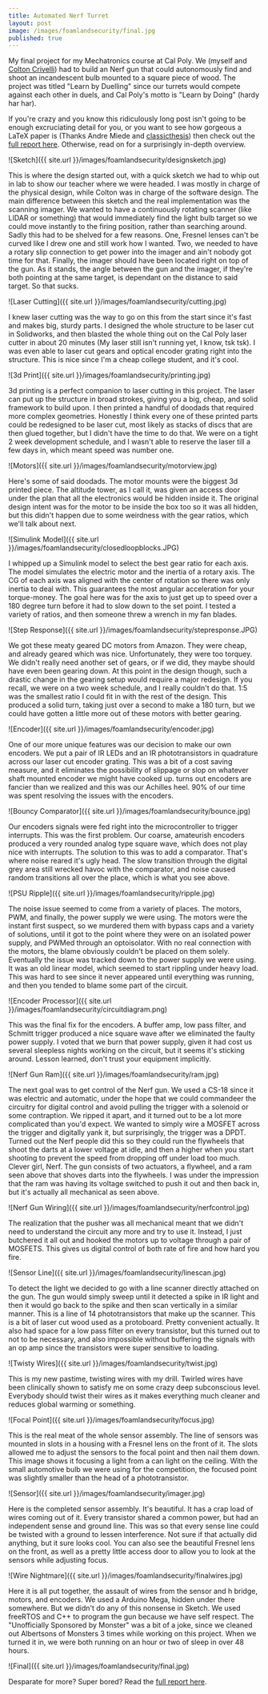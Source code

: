 ```yaml
---
title: Automated Nerf Turret
layout: post
image: /images/foamlandsecurity/final.jpg
published: true
---
```


My final project for my Mechatronics course at Cal Poly. We (myself and [Colton Crivelli](http://www.coltoncrivelli.com)) had to build an Nerf gun that could autonomously find and shoot an incandescent bulb mounted to a square piece of wood. The project was titled "Learn by Duelling" since our turrets would compete against each other in duels, and Cal Poly's motto is "Learn by Doing" (hardy har har).

<!-- more -->

If you're crazy and you know this ridiculously long post isn't going to be enough excruciating detail for you, or you want to see how gorgeous a LaTeX paper is (Thanks Andre Miede and [classicthesis](https://www.ctan.org/pkg/classicthesis)) then check out the [full report here](http://www.dominicdoty.com/images/foamlandsecurity/Crivelli_Doty_Final.pdf). Otherwise, read on for a surprisingly in-depth overview.

![Sketch]({{ site.url }}/images/foamlandsecurity/designsketch.jpg)

This is where the design started out, with a quick sketch we had to whip out in lab to show our teacher where we were headed. I was mostly in charge of the physical design, while Colton was in charge of the software design. The main difference between this sketch and the real implementation was the scanning imager. We wanted to have a continuously rotating scanner (like LIDAR or something) that would immediately find the light bulb target so we could move instantly to the firing position, rather than searching around. Sadly this had to be shelved for a few reasons. One, Fresnel lenses can't be curved like I drew one and still work how I wanted. Two, we needed to have a rotary slip connection to get power into the imager and ain't nobody got time for that. Finally, the imager should have been located right on top of the gun. As it stands, the angle between the gun and the imager, if they're both pointing at the same target, is dependant on the distance to said target. So that sucks.

![Laser Cutting]({{ site.url }}/images/foamlandsecurity/cutting.jpg)

I knew laser cutting was the way to go on this from the start since it's fast and makes big, sturdy parts. I designed the whole structure to be laser cut in Solidworks, and then blasted the whole thing out on the Cal Poly laser cutter in about 20 minutes (My laser still isn't running yet, I know, tsk tsk). I was even able to laser cut gears and optical encoder grating right into the structure. This is nice since I'm a cheap college student, and it's cool.

![3d Print]({{ site.url }}/images/foamlandsecurity/printing.jpg)

3d printing is a perfect companion to laser cutting in this project. The laser can put up the structure in broad strokes, giving you a big, cheap, and solid framework to build upon. I then printed a handful of doodads that required more complex geometries. Honestly I think every one of these printed parts could be redesigned to be laser cut, most likely as stacks of discs that are then glued together, but I didn't have the time to do that. We were on a tight 2 week development schedule, and I wasn't able to reserve the laser till a few days in, which meant speed was number one.

![Motors]({{ site.url }}/images/foamlandsecurity/motorview.jpg)

Here's some of said doodads. The motor mounts were the biggest 3d printed piece. The altitude tower, as I call it, was given an access door under the plan that all the electronics would be hidden inside it. The original design intent was for the motor to be inside the box too so it was all hidden, but this didn't happen due to some weirdness with the gear ratios, which we'll talk about next.

![Simulink Model]({{ site.url }}/images/foamlandsecurity/closedloopblocks.JPG)

I whipped up a Simulink model to select the best gear ratio for each axis. The model simulates the electric motor and the inertia of a rotary axis. The CG of each axis was aligned with the center of rotation so there was only inertia to deal with. This guarantees the most angular acceleration for your torque-money. The goal here was for the axis to just get up to speed over a 180 degree turn before it had to slow down to the set point. I tested a variety of ratios, and then someone threw a wrench in my fan blades.

![Step Response]({{ site.url }}/images/foamlandsecurity/stepresponse.JPG)

We got these meaty geared DC motors from Amazon. They were cheap, and already geared which was nice. Unfortunately, they were too torquey. We didn't really need another set of gears, or if we did, they maybe should have even been gearing down. At this point in the design though, such a drastic change in the gearing setup would require a major redesign. If you recall, we were on a two week schedule, and I really couldn't do that. 1:5 was the smallest ratio I could fit in with the rest of the design. This produced a solid turn, taking just over a second to make a 180 turn, but we could have gotten a little more out of these motors with better gearing.

![Encoder]({{ site.url }}/images/foamlandsecurity/encoder.jpg)

One of our more unique features was our decision to make our own encoders. We put a pair of IR LEDs and an IR phototransistors in quadrature across our laser cut encoder grating. This was a bit of a cost saving measure, and it eliminates the possibility of slippage or slop on whatever shaft mounted encoder we might have cooked up. turns out encoders are fancier than we realized and this was our Achilles heel. 90% of our time was spent resolving the issues with the encoders.

![Bouncy Comparator]({{ site.url }}/images/foamlandsecurity/bounce.jpg)

Our encoders signals were fed right into the microcontroller to trigger interrupts. This was the first problem. Our coarse, amateurish encoders produced a very rounded analog type square wave, which does not play nice with interrupts. The solution to this was to add a comparator. That's where noise reared it's ugly head. The slow transition through the digital grey area still wrecked havoc with the comparator, and noise caused random transitions all over the place, which is what you see above.

![PSU Ripple]({{ site.url }}/images/foamlandsecurity/ripple.jpg)

The noise issue seemed to come from a variety of places. The motors, PWM, and finally, the power supply we were using. The motors were the instant first suspect, so we murdered them with bypass caps and a variety of solutions, until it got to the point where they were on an isolated power supply, and PWMed through an optoisolator. With no real connection with the  motors, the blame obviously couldn't be placed on them solely. Eventually the issue was tracked down to the power supply we were using. It was an old linear model, which seemed to start rippling under heavy load. This was hard to see since it never appeared until everything was running, and then you tended to blame some part of the circuit.

![Encoder Processor]({{ site.url }}/images/foamlandsecurity/circuitdiagram.png)

This was the final fix for the encoders. A buffer amp, low pass filter, and Schmitt trigger produced a nice square wave after we eliminated the faulty power supply. I voted that we burn that power supply, given it had cost us several sleepless nights working on the circuit, but it seems it's sticking around. Lesson learned, don't trust your equipment implicitly.

![Nerf Gun Ram]({{ site.url }}/images/foamlandsecurity/ram.jpg)

The next goal was to get control of the Nerf gun. We used a CS-18 since it was electric and automatic, under the hope that we could commandeer the circuitry for digital control and avoid pulling the trigger with a solenoid or some contraption. We ripped it apart, and it turned out to be a lot more complicated than you'd expect. We wanted to simply wire a MOSFET across the trigger and digitally yank it, but surprisingly, the trigger was a DPDT. Turned out the Nerf people did this so they could run the flywheels that shoot the darts at a lower voltage at idle, and then a higher when you start shooting to prevent the speed from dropping off under load too much. Clever girl, Nerf. The gun consists of two actuators, a flywheel, and a ram seen above that shoves darts into the flywheels. I was under the impression that the ram was having its voltage switched to push it out and then back in, but it's actually all mechanical as seen above.

![Nerf Gun Wiring]({{ site.url }}/images/foamlandsecurity/nerfcontrol.jpg)

The realization that the pusher was all mechanical meant that we didn't need to understand the circuit any more and try to use it. Instead, I just butchered it all out and hooked the motors up to voltage through a pair of MOSFETS. This gives us digital control of both rate of fire and how hard you fire.

![Sensor Line]({{ site.url }}/images/foamlandsecurity/linescan.jpg)

To detect the light we decided to go with a line scanner directly attached on the gun. The gun would simply sweep until it detected a spike in IR light and then it would go back to the spike and then scan vertically in a similar manner. This is a line of 14 phototransistors that make up the scanner. This is a bit of laser cut wood used as a protoboard. Pretty convenient actually. It also had space for a low pass filter on every transistor, but this turned out to not to be necessary, and also impossible without buffering the signals with an op amp since the transistors were super sensitive to loading.

![Twisty Wires]({{ site.url }}/images/foamlandsecurity/twist.jpg)

This is my new pastime, twisting wires with my drill. Twirled wires have been clinically shown to satisfy me on some crazy deep subconscious level. Everybody should twist their wires as it makes everything much cleaner and reduces global warming or something.

![Focal Point]({{ site.url }}/images/foamlandsecurity/focus.jpg)

This is the real meat of the whole sensor assembly. The line of sensors was mounted in slots in a housing with a Fresnel lens on the front of it. The slots allowed me to adjust the sensors to the focal point and then nail them down. This image shows it focusing a light from a can light on the ceiling. With the small automotive bulb we were using for the competition, the focused point was slightly smaller than the head of a phototransistor.

![Sensor]({{ site.url }}/images/foamlandsecurity/imager.jpg)

Here is the completed sensor assembly. It's beautiful. It has a crap load of wires coming out of it. Every transistor shared a common power, but had an independent sense and ground line. This was so that every sense line could be twisted with a ground to lessen interference. Not sure if that actually did anything, but it sure looks cool. You can also see the beautiful Fresnel lens on the front, as well as a pretty little access door to allow you to look at the sensors while adjusting focus.

![Wire Nightmare]({{ site.url }}/images/foamlandsecurity/finalwires.jpg)

Here it is all put together, the assault of wires from the sensor and h bridge, motors, and encoders. We used a Arduino Mega, hidden under there somewhere. But we didn't do any of this nonsense in Sketch. We used freeRTOS and C++ to program the gun because we have self respect. The "Unofficially Sponsored by Monster" was a bit of a joke, since we cleaned out Albertsons of Monsters 3 times while working on this project. When we turned it in, we were both running on an hour or two of sleep in over 48 hours.

![Final]({{ site.url }}/images/foamlandsecurity/final.jpg)

Desparate for more? Super bored? Read the [full report here](http://www.dominicdoty.com/images/foamlandsecurity/Crivelli_Doty_Final.pdf). 